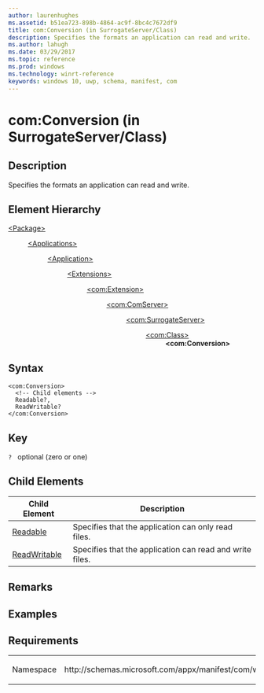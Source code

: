 ```yaml
---
author: laurenhughes
ms.assetid: b51ea723-898b-4864-ac9f-8bc4c7672df9
title: com:Conversion (in SurrogateServer/Class)
description: Specifies the formats an application can read and write.
ms.author: lahugh
ms.date: 03/29/2017
ms.topic: reference
ms.prod: windows
ms.technology: winrt-reference
keywords: windows 10, uwp, schema, manifest, com
---
```



# com:Conversion (in SurrogateServer/Class)

## Description
Specifies the formats an application can read and write.

## Element Hierarchy
<dl>
<dt><a href="element-package.md">&lt;Package&gt;</a></dt>
<dd>
<dl>
<dt><a href="element-applications.md">&lt;Applications&gt;</a></dt>
<dd>
<dl>
<dt><a href="element-application.md">&lt;Application&gt;</a></dt>
<dd>
<dl>
<dt><a href="element-1-extensions.md">&lt;Extensions&gt;</a></dt>
<dd>
<dl>
<dt><a href="element-com-extension.md">&lt;com:Extension&gt;</a></dt>
<dd>
<dl>
<dt><a href="element-com-comserver.md">&lt;com:ComServer&gt;</a></dt>
<dd>
<dl>
<dt><a href="element-com-surrogateserver.md">&lt;com:SurrogateServer&gt;</a></dt>
<dd>
<dl>
<dt><a href="element-com-surrogateserver-class.md">&lt;com:Class&gt;</a></dt>
<dd><b>&lt;com:Conversion&gt;</b></dd>
</dl>
</dd>
</dl>
</dd>
</dl>
</dd>
</dl>
</dd>
</dl>
</dd>
</dl>
</dd>
</dl>
</dd>
</dl>


## Syntax
```syntax
<com:Conversion> 
  <!-- Child elements -->
  Readable?,
  ReadWritable?
</com:Conversion>
```

## Key
`?`    optional (zero or one) 

## Child Elements

| Child Element | Description |
|---------------|-------------|
| [Readable](element-com-surrogate-readable.md) | Specifies that the application can only read files. |
| [ReadWritable](element-com-surrogate-readwritable.md) | Specifies that the application can read and write files. |

## Remarks

## Examples

## Requirements
<table>
<colgroup>
<col width="50%" />
<col width="50%" />
</colgroup>
<tbody>
<tr class="odd">
<td><p>Namespace</p></td>
<td><p>http://schemas.microsoft.com/appx/manifest/com/windows10</p></td>
</tr>
</tbody>
</table>